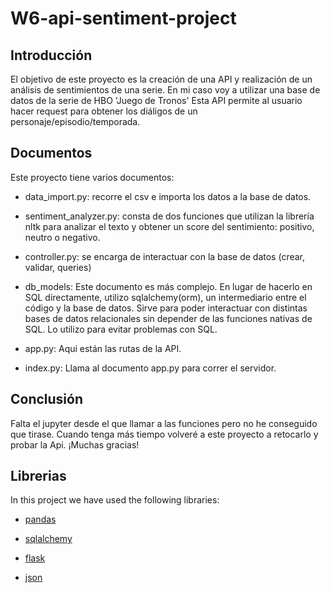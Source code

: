 # W6-api-sentiment-project

## Introducción

El objetivo de este proyecto es la creación de una API y realización de un análisis de sentimientos de una serie. En mi caso voy a utilizar una base de datos de la serie de HBO 'Juego de Tronos' Esta API permite al usuario hacer request para obtener los diáligos de un personaje/episodio/temporada.

## Documentos

Este proyecto tiene varios documentos:

- data_import.py: recorre el csv e importa los datos a la base de datos.

- sentiment_analyzer.py: consta de dos funciones que utilizan la librería nltk para analizar el texto y obtener un score del sentimiento: positivo, neutro o negativo.

- controller.py: se encarga de interactuar con la base de datos (crear, validar, queries)

- db_models: Este documento es más complejo. En lugar de hacerlo en SQL directamente, utilizo sqlalchemy(orm), un intermediario entre el código y la base de datos. Sirve para poder interactuar con distintas bases de datos relacionales sin depender de las funciones nativas de SQL. Lo utilizo para evitar problemas con SQL.

- app.py: Aqui están las rutas de la API.

- index.py: Llama al documento app.py para correr el servidor.


## Conclusión

Falta el jupyter desde el que llamar a las funciones pero no he conseguido que tirase. Cuando tenga más tiempo volveré a este proyecto a retocarlo y probar la Api.
¡Muchas gracias!

## Librerias

In this project we have used the following libraries:

 - [pandas](https://pandas.pydata.org/docs/)

 

 - [sqlalchemy](https://j2logo.com/python/sqlalchemy-tutorial-de-python-sqlalchemy-guia-de-inicio/)

 

 - [flask](https://flask.palletsprojects.com/en/2.0.x/)

 

 - [json](https://www.json.org/json-es.html)

